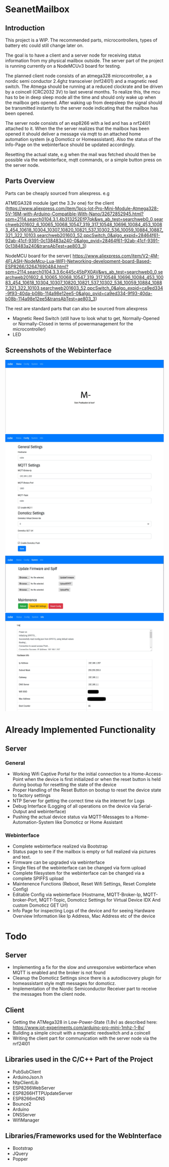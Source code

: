 # SeanetMailbox

## Introduction

This project is a WIP. The recommended parts, microcontrollers, types of battery etc could still change later on.

The goal is to have a client and a server node for receiving status information
from my physical mailbox outside.
The server part of the project is running currently on a NodeMCUv3 board for testing.

The planned client node consists of an atmega328 microcontroller, a a nordic semi conductor 2.4ghz transceiver (nrf24l01) and a magnetic reed switch.
The Atmega should be running at a reduced clockrate and be driven by a coincell (CRC2032 3V) to last several months.
To realize this, the mcu has to be in deep sleep mode all the time and should only wake up when the mailbox gets opened.
After waking up from deepsleep the signal should be transmitted instantly to the server node indicating that the mailbox has been opened.

The server node consists of an esp8266 with a led and has a nrf24l01 attached to it.
When the the server realizes that the mailbox has been opened it should deliver a message via mqtt to an attached home automation system (e.g Domoticz or Homeassistant).
Also the status of the Info-Page on the webinterface should be updated accordingly.

Resetting the actual state, e.g when the mail was fetched should then be possible via the webinterface, mqtt commands, or a simple button press on the server node.

## Parts Overview

Parts can be cheaply sourced from aliexpress. e.g

ATMEGA328 module (get the 3.3v one) for the client 
(https://www.aliexpress.com/item/1pcs-lot-Pro-Mini-Module-Atmega328-5V-16M-with-Arduino-Compatible-With-Nano/32672852945.html?spm=2114.search0104.3.1.4b313252EfP7qk&ws_ab_test=searchweb0_0,searchweb201602_6_10065_10068_10547_319_317_10548_10696_10084_453_10083_454_10618_10304_10307_10820_10821_537_10302_536_10059_10884_10887_321_322_10103,searchweb201603_52,ppcSwitch_0&algo_expid=28464f61-92ab-41cf-9391-0c138483a240-0&algo_pvid=28464f61-92ab-41cf-9391-0c138483a240&transAbTest=ae803_3)

NodeMCU board for the server(
https://www.aliexpress.com/item/V2-4M-4FLASH-NodeMcu-Lua-WIFI-Networking-development-board-Based-ESP8266/32647690484.html?spm=2114.search0104.3.3.6c445c45bPX0AV&ws_ab_test=searchweb0_0,searchweb201602_6_10065_10068_10547_319_317_10548_10696_10084_453_10083_454_10618_10304_10307_10820_10821_537_10302_536_10059_10884_10887_321_322_10103,searchweb201603_52,ppcSwitch_0&algo_expid=ca9ed334-9f93-40da-b08b-114a98e12ee5-0&algo_pvid=ca9ed334-9f93-40da-b08b-114a98e12ee5&transAbTest=ae803_3)

The rest are standard parts that can also be sourced from aliexpress
- Magnetic Reed Switch (still have to look what to get, Normally-Opened or Normally-Closed in terms of powermanagement for the microcontroller)
- LED

## Screenshots of the Webinterface

![Alt text](status.jpg?raw=true "Status")
![Alt text](config.jpg?raw=true "Config")
![Alt text](system.jpg?raw=true "System")
![Alt text](info.jpg?raw=true "Info")

# Already Implemented Functionality

## Server

### General
- Working Wifi Captive Portal for the initial connection to a Home-Access-Point when the device is first initialized or when the reset button is held during bootup for resetting the state of the device
- Proper Handling of the Reset Button on bootup to reset the device state to factory settings
- NTP Server for getting the correct time via the internet for Logs
- Debug Interface (Logging of all operations on the device via Serial-Output and webinterface)
- Pushing the actual device status via MQTT-Messages to a Home-Automation-System like Domoticz or Home Assistant

### Webinterface

- Complete webinterface realized via Bootstrap
- Status page to see if the mailbox is empty or full realized via pictures and text.
- Firmware can be upgraded via webinterface
- Single files of the webinterface can be changed via form upload
- Complete filesystem for the webinterface can be changed via a complete SPIFFS upload
- Maintenence Functions (Reboot, Reset Wifi Settings, Reset Complete Config)
- Editable Config via webinterface (Hostname, MQTT-Broker-Ip, MQTT-broker-Port, MQTT-Topic, Domoticz Settings for Virtual Device IDX And custom Domoticz GET Url)
- Info Page for inspecting Logs of the device and for seeing Hardware Overview Information like Ip Address, Mac Address etc of the device

# Todo 

## Server
- Implementing a fix for the slow and unresponsive webinterface when MQTT is enabled and the broker is not found
- Cleanup the Domoticz Settings since there is a autodiscovery plugin for homeassistant style mqtt messages for domoticz.
- Implementation of the Nordic Semiconductor Receiver part to receive the messages from the client node.

## Client

- Getting the ATMega328 in Low-Power-State (1.8v) as described here: 
https://www.iot-experiments.com/arduino-pro-mini-1mhz-1-8v/
- Building a simple circuit with a magnetic reedswitch and a coincell
- Writing the client part for communication with the server node via the nrf24l01

## Libraries used in the C/C++ Part of the Project

- PubSubClient
- ArduinoJson.h
- NtpClientLib
- ESP8266WebServer
- ESP8266HTTPUpdateServer
- ESP8266mDNS
- Bounce2
- Arduino
- DNSServer
- WifiManager

## Libraries/Frameworks used for the WebInterface

- Bootstrap
- JQuery
- Popper
